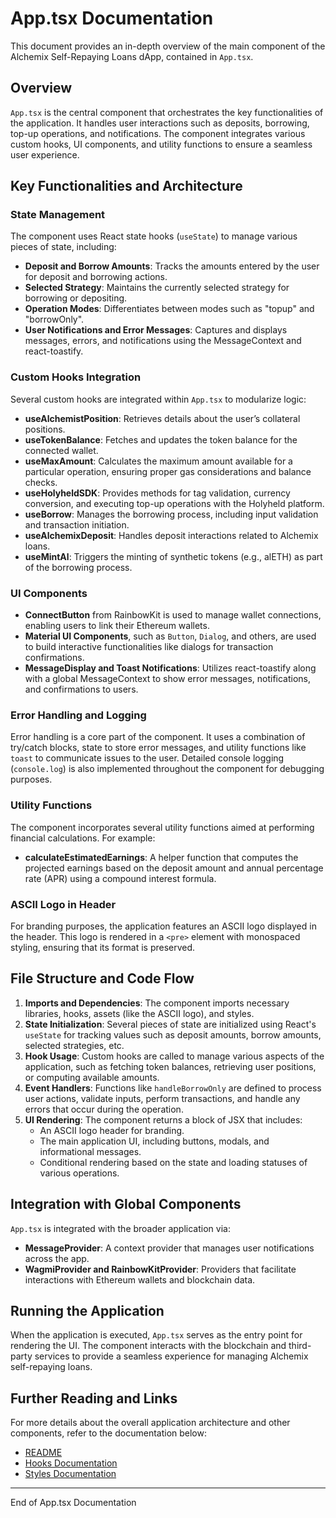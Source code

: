 # App.tsx Documentation

This document provides an in-depth overview of the main component of the Alchemix Self-Repaying Loans dApp, contained in `App.tsx`.

## Overview

`App.tsx` is the central component that orchestrates the key functionalities of the application. It handles user interactions such as deposits, borrowing, top-up operations, and notifications. The component integrates various custom hooks, UI components, and utility functions to ensure a seamless user experience.

## Key Functionalities and Architecture

### State Management

The component uses React state hooks (`useState`) to manage various pieces of state, including:

- **Deposit and Borrow Amounts**: Tracks the amounts entered by the user for deposit and borrowing actions.
- **Selected Strategy**: Maintains the currently selected strategy for borrowing or depositing.
- **Operation Modes**: Differentiates between modes such as "topup" and "borrowOnly".
- **User Notifications and Error Messages**: Captures and displays messages, errors, and notifications using the MessageContext and react-toastify.

### Custom Hooks Integration

Several custom hooks are integrated within `App.tsx` to modularize logic:

- **useAlchemistPosition**: Retrieves details about the user’s collateral positions.
- **useTokenBalance**: Fetches and updates the token balance for the connected wallet.
- **useMaxAmount**: Calculates the maximum amount available for a particular operation, ensuring proper gas considerations and balance checks.
- **useHolyheldSDK**: Provides methods for tag validation, currency conversion, and executing top-up operations with the Holyheld platform.
- **useBorrow**: Manages the borrowing process, including input validation and transaction initiation.
- **useAlchemixDeposit**: Handles deposit interactions related to Alchemix loans.
- **useMintAl**: Triggers the minting of synthetic tokens (e.g., alETH) as part of the borrowing process.

### UI Components

- **ConnectButton** from RainbowKit is used to manage wallet connections, enabling users to link their Ethereum wallets.
- **Material UI Components**, such as `Button`, `Dialog`, and others, are used to build interactive functionalities like dialogs for transaction confirmations.
- **MessageDisplay and Toast Notifications**: Utilizes react-toastify along with a global MessageContext to show error messages, notifications, and confirmations to users.

### Error Handling and Logging

Error handling is a core part of the component. It uses a combination of try/catch blocks, state to store error messages, and utility functions like `toast` to communicate issues to the user. Detailed console logging (`console.log`) is also implemented throughout the component for debugging purposes.

### Utility Functions

The component incorporates several utility functions aimed at performing financial calculations. For example:

- **calculateEstimatedEarnings**: A helper function that computes the projected earnings based on the deposit amount and annual percentage rate (APR) using a compound interest formula.

### ASCII Logo in Header

For branding purposes, the application features an ASCII logo displayed in the header. This logo is rendered in a `<pre>` element with monospaced styling, ensuring that its format is preserved.

## File Structure and Code Flow

1. **Imports and Dependencies**: The component imports necessary libraries, hooks, assets (like the ASCII logo), and styles.
2. **State Initialization**: Several pieces of state are initialized using React's `useState` for tracking values such as deposit amounts, borrow amounts, selected strategies, etc.
3. **Hook Usage**: Custom hooks are called to manage various aspects of the application, such as fetching token balances, retrieving user positions, or computing available amounts.
4. **Event Handlers**: Functions like `handleBorrowOnly` are defined to process user actions, validate inputs, perform transactions, and handle any errors that occur during the operation.
5. **UI Rendering**: The component returns a block of JSX that includes:
    - An ASCII logo header for branding.
    - The main application UI, including buttons, modals, and informational messages.
    - Conditional rendering based on the state and loading statuses of various operations.

## Integration with Global Components

`App.tsx` is integrated with the broader application via:

- **MessageProvider**: A context provider that manages user notifications across the app.
- **WagmiProvider and RainbowKitProvider**: Providers that facilitate interactions with Ethereum wallets and blockchain data.

## Running the Application

When the application is executed, `App.tsx` serves as the entry point for rendering the UI. The component interacts with the blockchain and third-party services to provide a seamless experience for managing Alchemix self-repaying loans.

## Further Reading and Links

For more details about the overall application architecture and other components, refer to the documentation below:

- [README](../README.md)
- [Hooks Documentation](./hooks.md)
- [Styles Documentation](./styles.md)

---

End of App.tsx Documentation
